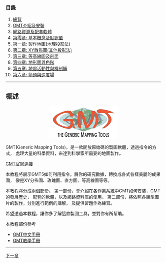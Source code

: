 
### 目錄
1. [總覽](/index.md)
2. [GMT介紹及安裝](/intro_install.md)
3. [網路資源及配套軟體](/net_software.md)
4. [第零章: 基本概念及默認值](/basic_defaults.md)
5. [第一章: 製作地圖(地理投影法)](/projection.md)
6. [第二章: XY散佈圖(其他投影法)](/xy_figure.md)
7. [第三章: 等高線圖及剖面](/contour_profile.md)
8. [第四章: 地形圖與色階](/topography_cpt.md)
9. [第五章: 地震活動性與機制解](/seismicity_meca.md)
10. [第六章: 箭頭與速度場](/arrow_velocity.md)

---

## 概述

<p align="center">
  <img src="fig/1_logo-gmt5.png"/>
</p>

GMT(Generic Mapping Tools)，是一款開放原始碼的製圖軟體，透過指令的方式，
處理大量的科學資料，來達到科學家所需要的地圖製作。

[GMT官網連接](http://gmt.soest.hawaii.edu/projects/gmt)

本教程將展示GMT5如何利用指令，將你的研究數據，轉換成各式各樣美麗的成果圖，
像是XY分佈圖、玫瑰圖、直方圖、等高線圖等等。

本教程將分成兩個部份。
第一部份，會介紹在各作業系統中GMT如何安裝，GMT的發展歷史，
配套的軟體，以及網路資料庫的使用。
第二部份，將依照各類型圖片的製作，分別進行範例的講解，
及提供習題作為練習。

希望透過本教程，讓你多了解這款製圖工具，並對你有所幫助。

本教程部份參考

* [GMT中文手冊](http://docs.gmt-china.org/index.html)
* [GMT教學手冊](http://gmt-tutorials.org/)


---

[下一章](/intro_install.md)
